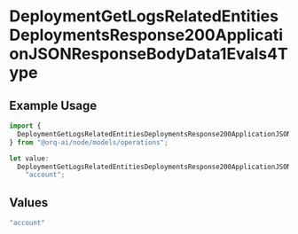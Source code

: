 # DeploymentGetLogsRelatedEntitiesDeploymentsResponse200ApplicationJSONResponseBodyData1Evals4Type

## Example Usage

```typescript
import {
  DeploymentGetLogsRelatedEntitiesDeploymentsResponse200ApplicationJSONResponseBodyData1Evals4Type,
} from "@orq-ai/node/models/operations";

let value:
  DeploymentGetLogsRelatedEntitiesDeploymentsResponse200ApplicationJSONResponseBodyData1Evals4Type =
    "account";
```

## Values

```typescript
"account"
```